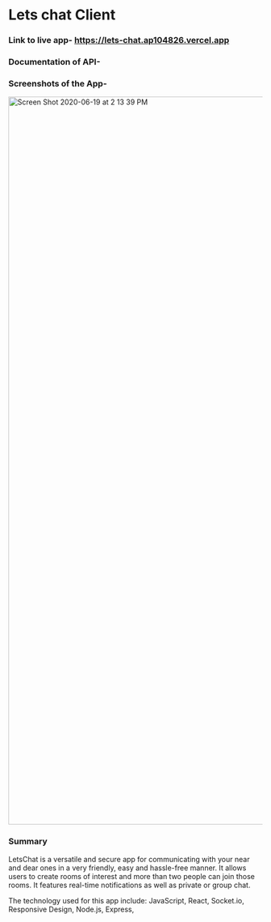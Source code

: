 
# Lets chat Client

### Link to live app- https://lets-chat.ap104826.vercel.app

### Documentation of API- 


### Screenshots of the App- 

<img width="1440" alt="Screen Shot 2020-06-19 at 2 13 39 PM" src="https://Users/arpita/Desktop/Screen%20Shot%202020-07-18%20at%206.48.18%20PM.png">

### Summary

LetsChat is a versatile and secure app for communicating with your near and dear ones in a very friendly, easy and hassle-free manner. It allows users to create rooms of interest and more than two people can join those rooms. It features real-time notifications as well as private or group chat. 

 The technology used for this app include: JavaScript, React, Socket.io, Responsive Design, Node.js, Express, 
